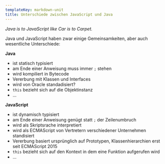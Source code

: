 ```yaml
---
templateKey: markdown-unit
title: Unterschiede zwischen JavaScript und Java
---
```


_Java is to JavaScript like Car is to Carpet._

Java und JavaScript haben zwar einige Gemeinsamkeiten, aber
auch wesentliche Unterschiede:

**Java**

- ist statisch typisiert
- am Ende einer Anweisung muss immer `;` stehen
- wird kompiliert in Bytecode
- Vererbung mit Klassen und Interfaces
- wird von Oracle standadisiert?
- `this` bezieht sich auf die Objektinstanz
- …

**JavaScript**

- ist dynamisch typisiert
- am Ende einer Anweisung genügt statt `;` der Zeilenumbruch
- wird als Skriptsrache interpretiert
- wird als ECMAScript von Vertretern verschiedener Unternehmen standisiert
- Vererbung basiert ursprünglich auf Prototypen, Klassenhierarchien erst seit ECMAScript 2015
- `this` bezieht sich auf den Kontext in dem eine Funktion aufgerufen wird
- …
